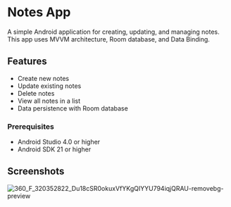 # Notes App

A simple Android application for creating, updating, and managing notes. This app uses MVVM architecture, Room database, and Data Binding.

## Features
- Create new notes
- Update existing notes
- Delete notes
- View all notes in a list
- Data persistence with Room database

### Prerequisites
- Android Studio 4.0 or higher
- Android SDK 21 or higher

## Screenshots
<!-- Add screenshots of your app here -->
![360_F_320352822_Du18cSR0okuxVfYKgQIYYU794iqjQRAU-removebg-preview](https://github.com/Sabarishkris/Notes-App/assets/159115255/66494fd5-5404-4971-a08f-7260a042b2a0)
